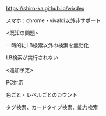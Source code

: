 https://shiro-ka.github.io/wixdex

スマホ：chrome・vivaldi以外非サポート

<既知の問題> 

一時的にLB検索以外の検索を無効化

LB検索が実行されない

<追加予定>

PC対応

色ごと・レベルごとのカウント

タグ検索、カードタイプ検索、能力検索
